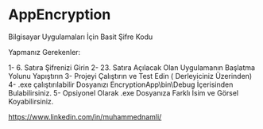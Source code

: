 # AppEncryption
Bilgisayar Uygulamaları İçin Basit Şifre Kodu

Yapmanız Gerekenler:

1- 6. Satıra Şifrenizi Girin
2- 23. Satıra Açılacak Olan Uygulamanın Başlatma Yolunu Yapıştırın
3- Projeyi Çalıştırın ve Test Edin ( Derleyiciniz Üzerinden)
4- .exe çalıştırılabilir Dosyanızı EncryptionApp\bin\Debug İçerisinden Bulabilirsiniz.
5- Opsiyonel Olarak .exe Dosyanıza Farklı İsim ve Görsel Koyabilirsiniz. 

https://www.linkedin.com/in/muhammednamli/
